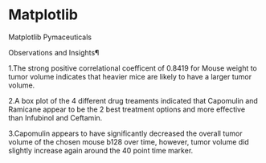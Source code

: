 # Matplotlib
Matplotlib Pymaceuticals

Observations and Insights¶

1.The strong positive correlational coefficent of 0.8419 for Mouse weight to tumor volume indicates that heavier mice are likely to have a larger tumor volume.

2.A box plot of the 4 different drug treaments indicated that Capomulin and Ramicane appear to be the 2 best treatment options and more effective than Infubinol and Ceftamin.

3.Capomulin appears to have significantly decreased the overall tumor volume of the chosen mouse b128 over time, however, tumor volume did slightly increase again around the 40 point time marker.